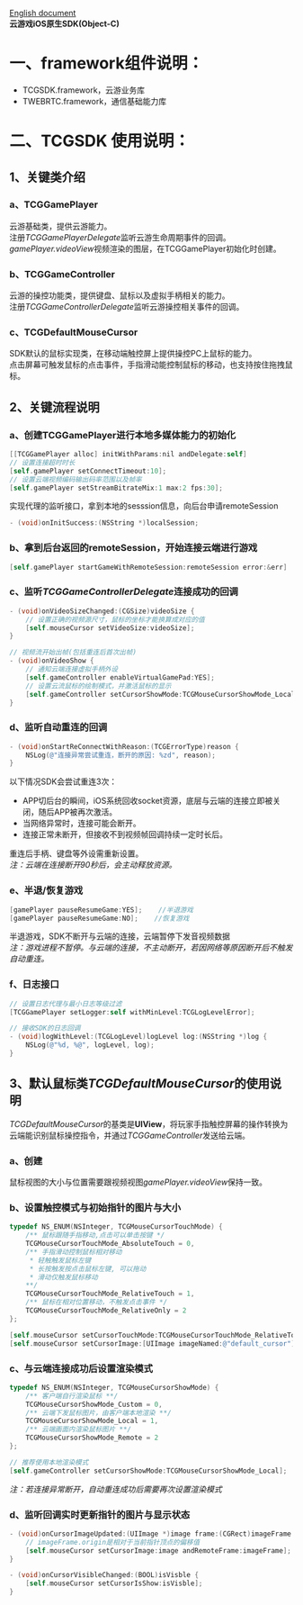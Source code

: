 
[English document](PC_Game_Quick_Start_EN-US.md)  
**云游戏iOS原生SDK(Object-C)**
# 一、framework组件说明：
- TCGSDK.framework，云游业务库
- TWEBRTC.framework，通信基础能力库<br>

# 二、TCGSDK 使用说明：

## 1、关键类介绍
### a、TCGGamePlayer
云游基础类，提供云游能力。<br>
注册*TCGGamePlayerDelegate*监听云游生命周期事件的回调。<br>
*gamePlayer.videoView*视频渲染的图层，在TCGGamePlayer初始化时创建。
### b、TCGGameController
云游的操控功能类，提供键盘、鼠标以及虚拟手柄相关的能力。<br>
注册*TCGGameControllerDelegate*监听云游操控相关事件的回调。
### c、TCGDefaultMouseCursor
SDK默认的鼠标实现类，在移动端触控屏上提供操控PC上鼠标的能力。<br>
点击屏幕可触发鼠标的点击事件，手指滑动能控制鼠标的移动，也支持按住拖拽鼠标。

## 2、关键流程说明
### a、创建TCGGamePlayer进行本地多媒体能力的初始化
```objectivec
[[TCGGamePlayer alloc] initWithParams:nil andDelegate:self]
// 设置连接超时时长
[self.gamePlayer setConnectTimeout:10]; 
// 设置云端视频编码输出码率范围以及帧率
[self.gamePlayer setStreamBitrateMix:1 max:2 fps:30]; 
```
实现代理的监听接口，拿到本地的sesssion信息，向后台申请remoteSession
```objectivec
- (void)onInitSuccess:(NSString *)localSession;
```

### b、拿到后台返回的remoteSession，开始连接云端进行游戏
```objectivec
[self.gamePlayer startGameWithRemoteSession:remoteSession error:&err]
```

### c、监听*TCGGameControllerDelegate*连接成功的回调
```objectivec
- (void)onVideoSizeChanged:(CGSize)videoSize {
    // 设置正确的视频源尺寸，鼠标的坐标才能换算成对应的值
    [self.mouseCursor setVideoSize:videoSize];
}

// 视频流开始出帧(包括重连后首次出帧)
- (void)onVideoShow {
    // 通知云端连接虚拟手柄外设
    [self.gameController enableVirtualGamePad:YES];
    // 设置云流鼠标的绘制模式，并激活鼠标的显示
    [self.gameController setCursorShowMode:TCGMouseCursorShowMode_Local];
}
```

### d、监听自动重连的回调
```objectivec
- (void)onStartReConnectWithReason:(TCGErrorType)reason {
    NSLog(@"连接异常尝试重连，断开的原因: %zd", reason);
}
```
以下情况SDK会尝试重连3次：
- APP切后台的瞬间，iOS系统回收socket资源，底层与云端的连接立即被关闭，随后APP被再次激活。
- 当网络异常时，连接可能会断开。
- 连接正常未断开，但接收不到视频帧回调持续一定时长后。

重连后手柄、键盘等外设需重新设置。<br>
*注：云端在连接断开90秒后，会主动释放资源。*

### e、半退/恢复游戏
```objectivec
[gamePlayer pauseResumeGame:YES];    //半退游戏
[gamePlayer pauseResumeGame:NO];    //恢复游戏
```
半退游戏，SDK不断开与云端的连接，云端暂停下发音视频数据<br>
*注：游戏进程不暂停。与云端的连接，不主动断开，若因网络等原因断开后不触发自动重连。*

### f、日志接口
```objectivec
// 设置日志代理与最小日志等级过滤
[TCGGamePlayer setLogger:self withMinLevel:TCGLogLevelError];

// 接收SDK的日志回调
- (void)logWithLevel:(TCGLogLevel)logLevel log:(NSString *)log {
    NSLog(@"%d, %@", logLevel, log);
}
```

## 3、默认鼠标类*TCGDefaultMouseCursor*的使用说明
*TCGDefaultMouseCursor*的基类是**UIView**，将玩家手指触控屏幕的操作转换为云端能识别鼠标操控指令，并通过*TCGGameController*发送给云端。

### a、创建
鼠标视图的大小与位置需要跟视频视图*gamePlayer.videoView*保持一致。

### b、设置触控模式与初始指针的图片与大小
```objectivec
typedef NS_ENUM(NSInteger, TCGMouseCursorTouchMode) {
    /** 鼠标跟随手指移动,点击可以单击按键 */
    TCGMouseCursorTouchMode_AbsoluteTouch = 0,
    /** 手指滑动控制鼠标相对移动
     * 轻触触发鼠标左键
     * 长按触发按点击鼠标左键, 可以拖动
     * 滑动仅触发鼠标移动
    **/
    TCGMouseCursorTouchMode_RelativeTouch = 1,
    /** 鼠标在相对位置移动，不触发点击事件 */
    TCGMouseCursorTouchMode_RelativeOnly = 2
};

[self.mouseCursor setCursorTouchMode:TCGMouseCursorTouchMode_RelativeTouch];
[self.mouseCursor setCursorImage:[UIImage imageNamed:@"default_cursor"] andRemoteFrame:CGRectMake(0, 0, 32, 32)];
```

### c、与云端连接成功后设置渲染模式
```objectivec
typedef NS_ENUM(NSInteger, TCGMouseCursorShowMode) {
    /** 客户端自行渲染鼠标 **/
    TCGMouseCursorShowMode_Custom = 0,
    /** 云端下发鼠标图片，由客户端本地渲染 **/
    TCGMouseCursorShowMode_Local = 1,
    /** 云端画面内渲染鼠标图片 **/
    TCGMouseCursorShowMode_Remote = 2
};

// 推荐使用本地渲染模式
[self.gameController setCursorShowMode:TCGMouseCursorShowMode_Local];

```
*注：若连接异常断开，自动重连成功后需要再次设置渲染模式*

### d、监听回调实时更新指针的图片与显示状态
```objectivec
- (void)onCursorImageUpdated:(UIImage *)image frame:(CGRect)imageFrame {
    // imageFrame.origin是相对于当前指针顶点的偏移值
    [self.mouseCursor setCursorImage:image andRemoteFrame:imageFrame];
}

- (void)onCursorVisibleChanged:(BOOL)isVisble {
    [self.mouseCursor setCursorIsShow:isVisble];
}
```
